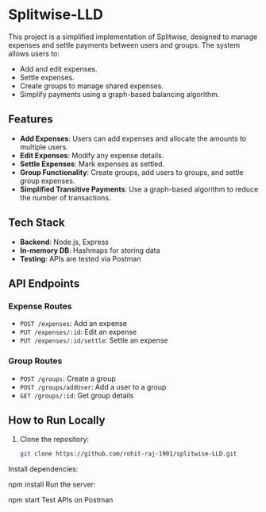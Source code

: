 # Splitwise-LLD

This project is a simplified implementation of Splitwise, designed to manage expenses and settle payments between users and groups. The system allows users to:

- Add and edit expenses.
- Settle expenses.
- Create groups to manage shared expenses.
- Simplify payments using a graph-based balancing algorithm.

## Features

- **Add Expenses**: Users can add expenses and allocate the amounts to multiple users.
- **Edit Expenses**: Modify any expense details.
- **Settle Expenses**: Mark expenses as settled.
- **Group Functionality**: Create groups, add users to groups, and settle group expenses.
- **Simplified Transitive Payments**: Use a graph-based algorithm to reduce the number of transactions.

## Tech Stack

- **Backend**: Node.js, Express
- **In-memory DB**: Hashmaps for storing data
- **Testing**: APIs are tested via Postman

## API Endpoints

### Expense Routes

- `POST /expenses`: Add an expense
- `PUT /expenses/:id`: Edit an expense
- `PUT /expenses/:id/settle`: Settle an expense

### Group Routes

- `POST /groups`: Create a group
- `POST /groups/addUser`: Add a user to a group
- `GET /groups/:id`: Get group details

## How to Run Locally

1. Clone the repository:
   ```bash
   git clone https://github.com/rohit-raj-1901/splitwise-LLD.git
Install dependencies:

npm install
Run the server:

npm start
Test APIs on Postman